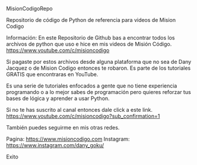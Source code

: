 MisionCodigoRepo

Repositorio de código de Python de referencia para videos de Mision Codigo

Información: En este Repositorio de Github bas a encontrar todos los archivos
de python que uso e hice en mis videos de Misión Código. 
https://www.youtube.com/c/misioncodigo

Si pagaste por estos archivos desde alguna plataforma que no sea de Dany 
Jacquez o de Mision Codigo entonces te robaron. Es parte de los tutoriales
GRATIS que encontraras en YouTube.

Es una serie de tutoriales enfocados a gente que no tiene experiencia 
programando o a lo mejor sabes de programación pero quieres reforzar tus bases
de lógica y aprender a usar Python.

Si no te has suscrito al canal entonces dale click a este link.
https://www.youtube.com/c/misioncodigo?sub_confirmation=1

También puedes seguirme en mis otras redes.

Pagina: https://www.misioncodigo.com
Instagram: https://www.instagram.com/dany_goku/ 

Exito
